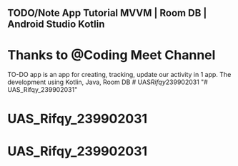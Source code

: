 ## TODO/Note App Tutorial MVVM | Room DB | Android Studio Kotlin

# Thanks to @Coding Meet Channel

TO-DO app is an app for creating, tracking, update our activity in 1 app. The development
using Kotlin, Java, Room DB
#   U A S _ R i f q y _ 2 3 9 9 0 2 0 3 1  
 "# UAS_Rifqy_239902031" 
# UAS_Rifqy_239902031
# UAS_Rifqy_239902031
